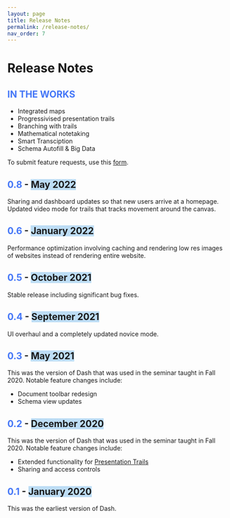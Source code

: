 ```yaml
---
layout: page
title: Release Notes
permalink: /release-notes/
nav_order: 7
---
```

# Release Notes
## <span style="color:#4476f7">**IN THE WORKS**</span>
- Integrated maps
- Progressivised presentation trails
- Branching with trails
- Mathematical notetaking
- Smart Transciption
- Schema Autofill & Big Data

To submit feature requests, use this [form](https://forms.gle/yjPYSGzqb2CmqPo47).

## <span style="color:#4476f7">**0.8**</span> - <span style="background:#bdddf5">May 2022</span>
Sharing and dashboard updates so that new users arrive at a homepage. 
Updated video mode for trails that tracks movement around the canvas. 

## <span style="color:#4476f7">**0.6**</span> - <span style="background:#bdddf5">January 2022</span>
Performance optimization involving caching and rendering low res images of websites instead of rendering entire website. 

## <span style="color:#4476f7">**0.5**</span> - <span style="background:#bdddf5">October 2021</span>
Stable release including significant bug fixes. 

## <span style="color:#4476f7">**0.4**</span> - <span style="background:#bdddf5">Septemer 2021</span>
UI overhaul and a completely updated novice mode. 

## <span style="color:#4476f7">**0.3**</span> - <span style="background:#bdddf5">May 2021</span>
This was the version of Dash that was used in the seminar taught in Fall 2020. Notable feature changes include:
- Document toolbar redesign
- Schema view updates

## <span style="color:#4476f7">**0.2**</span> - <span style="background:#bdddf5">December 2020</span>
This was the version of Dash that was used in the seminar taught in Fall 2020. Notable feature changes include:
- Extended functionality for [Presentation Trails](../features/presTrails)
- Sharing and access controls

## <span style="color:#4476f7">**0.1**</span> - <span style="background:#bdddf5">January 2020</span>
This was the earliest version of Dash.